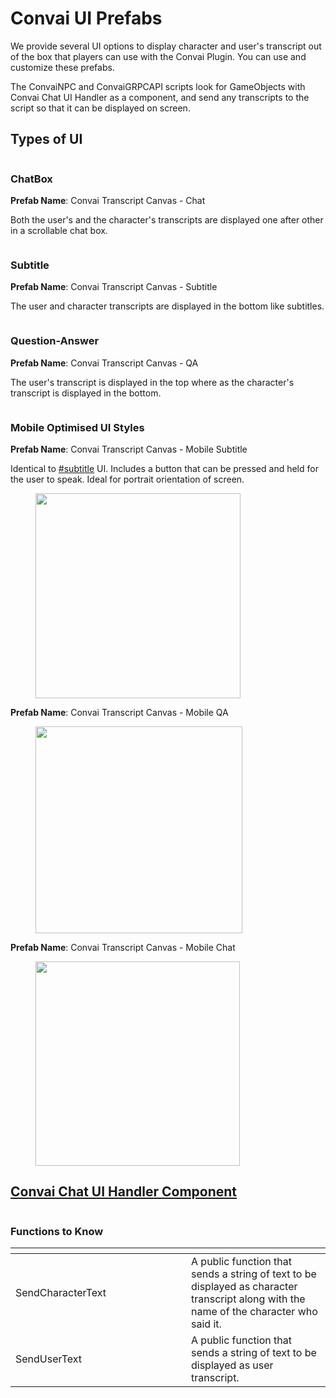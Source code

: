 # Convai UI Prefabs

We provide several UI options to display character and user's transcript out of the box that players can use with the Convai Plugin. You can use and customize these prefabs.&#x20;

The ConvaiNPC and ConvaiGRPCAPI scripts look for GameObjects with Convai Chat UI Handler as a component, and send any transcripts to the script so that it can be displayed on screen.

## Types of UI

<figure><img src="../../../.gitbook/assets/image.png" alt=""><figcaption></figcaption></figure>

### ChatBox

**Prefab Name**: Convai Transcript Canvas - Chat

Both the user's and the character's transcripts are displayed one after other in a scrollable chat box.

<figure><img src="../../../.gitbook/assets/image (4).png" alt=""><figcaption></figcaption></figure>

### Subtitle

**Prefab Name**: Convai Transcript Canvas - Subtitle

The user and character transcripts are displayed in the bottom like subtitles.

<figure><img src="../../../.gitbook/assets/image (6).png" alt=""><figcaption></figcaption></figure>

### Question-Answer

**Prefab Name**: Convai Transcript Canvas - QA

The user's transcript is displayed in the top where as the character's transcript is displayed in the bottom.

<figure><img src="../../../.gitbook/assets/image (9).png" alt=""><figcaption></figcaption></figure>

### Mobile Optimised UI Styles

**Prefab Name**: Convai Transcript Canvas - Mobile Subtitle

Identical to [#subtitle](convai-ui-prefabs.md#subtitle "mention") UI. Includes a button that can be pressed and held for the user to speak. Ideal for portrait orientation of screen.

<figure><img src="../../../.gitbook/assets/image (3).png" alt="" width="328"><figcaption></figcaption></figure>

**Prefab Name**: Convai Transcript Canvas - Mobile QA

<figure><img src="../../../.gitbook/assets/image (2).png" alt="" width="331"><figcaption></figcaption></figure>

**Prefab Name**: Convai Transcript Canvas - Mobile Chat

<figure><img src="../../../.gitbook/assets/image (1).png" alt="" width="327"><figcaption></figcaption></figure>

## [Convai Chat UI Handler Component](dynamic-ui-system.md)

<figure><img src="../../../.gitbook/assets/image 2.png" alt=""><figcaption></figcaption></figure>

### Functions to Know

<table><thead><tr><th width="265"></th><th></th></tr></thead><tbody><tr><td>SendCharacterText</td><td>A public function that sends a string of text to be displayed  as character transcript along with the name of the character who said it. </td></tr><tr><td>SendUserText</td><td>A public function that sends a string of text to be displayed  as user transcript.</td></tr></tbody></table>

